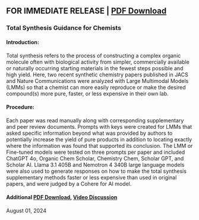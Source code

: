 ## FOR IMMEDIATE RELEASE | [PDF Download](https://drive.google.com/file/d/1Zey5So_ZUFi0mfFfJoyCl62IzQtk51X-/view?usp=sharing)


### Total Synthesis Guidance for Chemists

#### Introduction: <br>
Total synthesis refers to the process of constructing a complex organic molecule often
with biological activity from simpler, commercially available or naturally occurring starting
materials in the fewest steps possible and high yield. Here, two recent synthetic chemistry
papers published in JACS and Nature Communications were analyzed with Large Multimodal
Models (LMMs) so that a chemist can more easily reproduce or make the desired
compound(s) more pure, faster, or less expensive in their own lab.

#### Procedure: <br>
Each paper was read manually along with corresponding supplementary and peer
review documents. Prompts with keys were created for LMMs that asked specific information
beyond what was provided by authors to potentially increase the yield of pure products in
addition to locating exactly where the information was found that supported its conclusion.
The LMM or Fine-tuned models were tested on three prompts per paper and included
ChatGPT 4o, Organic Chem Scholar, Chemistry Chem, Scholar GPT, and Scholar AI.
Llama 3.1 405B and Nemotron 4 340B large language models were also used to
generate responses on how to make the total synthesis supplementary methods faster or
less expensive than used in original papers, and were judged by a Cohere for AI model.

#### Additional [PDF Download](https://drive.google.com/file/d/1WHHZfwdp6X4tDb-uRdHJuO5BOzLy5hhM/view?usp=sharing), [Video Discussion](https://youtu.be/VK4dWeeKKKw)

August 01, 2024
